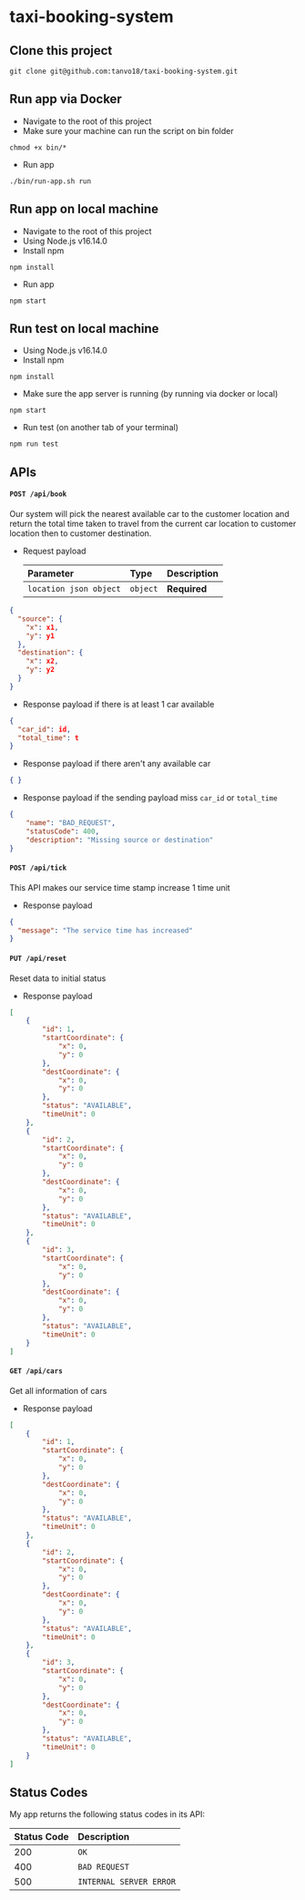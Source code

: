 # taxi-booking-system


## Clone this project
```
git clone git@github.com:tanvo18/taxi-booking-system.git
```

## Run app via Docker
- Navigate to the root of this project
- Make sure your machine can run the script on bin folder
```
chmod +x bin/*
```
- Run app
```
./bin/run-app.sh run
```

## Run app on local machine
- Navigate to the root of this project
- Using Node.js v16.14.0
- Install npm
```
npm install
```
- Run app
```
npm start
```

## Run test on local machine
- Using Node.js v16.14.0
- Install npm
```
npm install
```
- Make sure the app server is running (by running via docker or local)
```
npm start
```
- Run test (on another tab of your terminal)
```
npm run test
```

## APIs

#### `POST /api/book`

Our system will pick the nearest available car to the customer location and return the total time taken to travel from the current car location to customer location then to customer destination.

- Request payload

  | Parameter | Type | Description |
  | :--- | :--- | :--- |
  | `location json object` | `object` | **Required** |

```json
{
  "source": {
    "x": x1,
    "y": y1
  },
  "destination": {
    "x": x2,
    "y": y2
  }
}
```

- Response payload if there is at least 1 car available

```json
{
  "car_id": id,
  "total_time": t
}
```

- Response payload if there aren't any available car
```json
{ }
```

- Response payload if the sending payload miss `car_id` or `total_time`
```json
{
    "name": "BAD_REQUEST",
    "statusCode": 400,
    "description": "Missing source or destination"
}
```

#### `POST /api/tick`

This API makes our service time stamp increase 1 time unit

- Response payload
```json
{
  "message": "The service time has increased"
}
```

#### `PUT /api/reset`

Reset data to initial status

- Response payload
```json
[
    {
        "id": 1,
        "startCoordinate": {
            "x": 0,
            "y": 0
        },
        "destCoordinate": {
            "x": 0,
            "y": 0
        },
        "status": "AVAILABLE",
        "timeUnit": 0
    },
    {
        "id": 2,
        "startCoordinate": {
            "x": 0,
            "y": 0
        },
        "destCoordinate": {
            "x": 0,
            "y": 0
        },
        "status": "AVAILABLE",
        "timeUnit": 0
    },
    {
        "id": 3,
        "startCoordinate": {
            "x": 0,
            "y": 0
        },
        "destCoordinate": {
            "x": 0,
            "y": 0
        },
        "status": "AVAILABLE",
        "timeUnit": 0
    }
]
```

#### `GET /api/cars`

Get all information of cars

- Response payload
```json
[
    {
        "id": 1,
        "startCoordinate": {
            "x": 0,
            "y": 0
        },
        "destCoordinate": {
            "x": 0,
            "y": 0
        },
        "status": "AVAILABLE",
        "timeUnit": 0
    },
    {
        "id": 2,
        "startCoordinate": {
            "x": 0,
            "y": 0
        },
        "destCoordinate": {
            "x": 0,
            "y": 0
        },
        "status": "AVAILABLE",
        "timeUnit": 0
    },
    {
        "id": 3,
        "startCoordinate": {
            "x": 0,
            "y": 0
        },
        "destCoordinate": {
            "x": 0,
            "y": 0
        },
        "status": "AVAILABLE",
        "timeUnit": 0
    }
]
```

## Status Codes

My app returns the following status codes in its API:

| Status Code | Description |
| :--- | :--- |
| 200 | `OK` |
| 400 | `BAD REQUEST` |
| 500 | `INTERNAL SERVER ERROR` |
